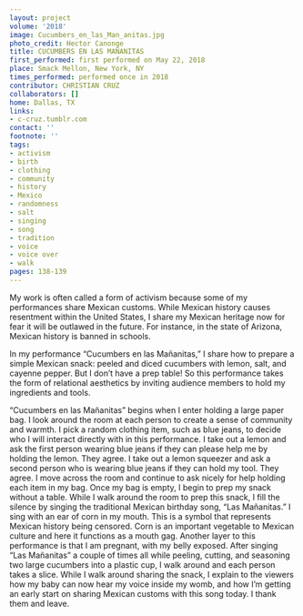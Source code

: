 ```yaml
---
layout: project
volume: '2018'
image: Cucumbers_en_las_Man_anitas.jpg
photo_credit: Hector Canonge
title: CUCUMBERS EN LAS MAÑANITAS
first_performed: first performed on May 22, 2018
place: Smack Mellon, New York, NY
times_performed: performed once in 2018
contributor: CHRISTIAN CRUZ
collaborators: []
home: Dallas, TX
links:
- c-cruz.tumblr.com
contact: ''
footnote: ''
tags:
- activism
- birth
- clothing
- community
- history
- Mexico
- randomness
- salt
- singing
- song
- tradition
- voice
- voice over
- walk
pages: 138-139
---
```




My work is often called a form of activism because some of my performances share Mexican customs. While Mexican history causes resentment within the United States, I share my Mexican heritage now for fear it will be outlawed in the future. For instance, in the state of Arizona, Mexican history is banned in schools.

In my performance “Cucumbers en las Mañanitas,” I share how to prepare a simple Mexican snack: peeled and diced cucumbers with lemon, salt, and cayenne pepper. But I don’t have a prep table! So this performance takes the form of relational aesthetics by inviting audience members to hold my ingredients and tools.

“Cucumbers en las Mañanitas” begins when I enter holding a large paper bag. I look around the room at each person to create a sense of community and warmth. I pick a random clothing item, such as blue jeans, to decide who I will interact directly with in this performance. I take out a lemon and ask the first person wearing blue jeans if they can please help me by holding the lemon. They agree. I take out a lemon squeezer and ask a second person who is wearing blue jeans if they can hold my tool. They agree. I move across the room and continue to ask nicely for help holding each item in my bag. Once my bag is empty, I begin to prep my snack without a table. While I walk around the room to prep this snack, I fill the silence by singing the traditional Mexican birthday song, “Las Mañanitas.” I sing with an ear of corn in my mouth. This is a symbol that represents Mexican history being censored. Corn is an important vegetable to Mexican culture and here it functions as a mouth gag. Another layer to this performance is that I am pregnant, with my belly exposed. After singing “Las Mañanitas” a couple of times all while peeling, cutting, and seasoning two large cucumbers into a plastic cup, I walk around and each person takes a slice. While I walk around sharing the snack, I explain to the viewers how my baby can now hear my voice inside my womb, and how I’m getting an early start on sharing Mexican customs with this song today. I thank them and leave.
